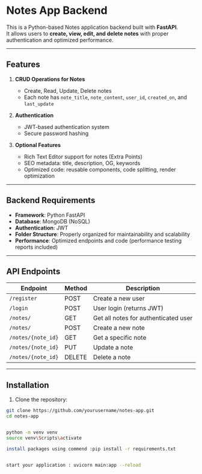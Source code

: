 # Notes App Backend

This is a Python-based Notes application backend built with **FastAPI**.  
It allows users to **create, view, edit, and delete notes** with proper authentication and optimized performance.

---

## Features

1. **CRUD Operations for Notes**
   - Create, Read, Update, Delete notes
   - Each note has `note_title`, `note_content`, `user_id`, `created_on`, and `last_update`

2. **Authentication**
   - JWT-based authentication system
   - Secure password hashing

3. **Optional Features**
   - Rich Text Editor support for notes (Extra Points)
   - SEO metadata: title, description, OG, keywords
   - Optimized code: reusable components, code splitting, render optimization

---

## Backend Requirements

- **Framework**: Python FastAPI 
- **Database**: MongoDB (NoSQL)
- **Authentication**: JWT 
- **Folder Structure**: Properly organized for maintainability and scalability
- **Performance**: Optimized endpoints and code (performance testing reports included)

---


## API Endpoints

| Endpoint                   | Method | Description                    |
|----------------------------|--------|--------------------------------|
| `/register`                | POST   | Create a new user              |
| `/login`                   | POST   | User login (returns JWT)       |
| `/notes/`                  | GET    | Get all notes for authenticated user |
| `/notes/`                  | POST   | Create a new note              |
| `/notes/{note_id}`         | GET    | Get a specific note            |
| `/notes/{note_id}`         | PUT    | Update a note                  |
| `/notes/{note_id}`         | DELETE | Delete a note                  |

---

## Installation

1. Clone the repository:
```bash
git clone https://github.com/yourusername/notes-app.git
cd notes-app


python -m venv venv
source venv\Scripts\activate      

install packages using commend :pip install -r requirements.txt


start your application : uvicorn main:app --reload

